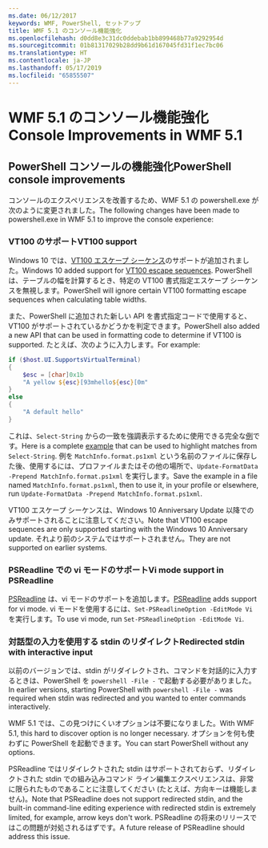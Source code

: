 ```yaml
---
ms.date: 06/12/2017
keywords: WMF, PowerShell, セットアップ
title: WMF 5.1 のコンソール機能強化
ms.openlocfilehash: d0dd8e3c31dc0ddebab1bb899468b77a9292954d
ms.sourcegitcommit: 01b81317029b28dd9b61d167045fd31f1ec7bc06
ms.translationtype: HT
ms.contentlocale: ja-JP
ms.lasthandoff: 05/17/2019
ms.locfileid: "65855507"
---
```

# <a name="console-improvements-in-wmf-51"></a><span data-ttu-id="58731-103">WMF 5.1 のコンソール機能強化</span><span class="sxs-lookup"><span data-stu-id="58731-103">Console Improvements in WMF 5.1</span></span>

## <a name="powershell-console-improvements"></a><span data-ttu-id="58731-104">PowerShell コンソールの機能強化</span><span class="sxs-lookup"><span data-stu-id="58731-104">PowerShell console improvements</span></span>

<span data-ttu-id="58731-105">コンソールのエクスペリエンスを改善するため、WMF 5.1 の powershell.exe が次のように変更されました。</span><span class="sxs-lookup"><span data-stu-id="58731-105">The following changes have been made to powershell.exe in WMF 5.1 to improve the console experience:</span></span>

### <a name="vt100-support"></a><span data-ttu-id="58731-106">VT100 のサポート</span><span class="sxs-lookup"><span data-stu-id="58731-106">VT100 support</span></span>

<span data-ttu-id="58731-107">Windows 10 では、[VT100 エスケープ シーケンス](/windows/console/console-virtual-terminal-sequences)のサポートが追加されました。</span><span class="sxs-lookup"><span data-stu-id="58731-107">Windows 10 added support for [VT100 escape sequences](/windows/console/console-virtual-terminal-sequences).</span></span>
<span data-ttu-id="58731-108">PowerShell は、テーブルの幅を計算するとき、特定の VT100 書式指定エスケープ シーケンスを無視します。</span><span class="sxs-lookup"><span data-stu-id="58731-108">PowerShell will ignore certain VT100 formatting escape sequences when calculating table widths.</span></span>

<span data-ttu-id="58731-109">また、PowerShell に追加された新しい API を書式指定コードで使用すると、VT100 がサポートされているかどうかを判定できます。</span><span class="sxs-lookup"><span data-stu-id="58731-109">PowerShell also added a new API that can be used in formatting code to determine if VT100 is supported.</span></span> <span data-ttu-id="58731-110">たとえば、次のように入力します。</span><span class="sxs-lookup"><span data-stu-id="58731-110">For example:</span></span>

```powershell
if ($host.UI.SupportsVirtualTerminal)
{
    $esc = [char]0x1b
    "A yellow ${esc}[93mhello${esc}[0m"
}
else
{
    "A default hello"
}
```

<span data-ttu-id="58731-111">これは、`Select-String` からの一致を強調表示するために使用できる完全な[例](https://gist.github.com/lzybkr/dcb973dccd54900b67783c48083c28f7)です。</span><span class="sxs-lookup"><span data-stu-id="58731-111">Here is a complete [example](https://gist.github.com/lzybkr/dcb973dccd54900b67783c48083c28f7) that can be used to highlight matches from `Select-String`.</span></span> <span data-ttu-id="58731-112">例を `MatchInfo.format.ps1xml` という名前のファイルに保存した後、使用するには、プロファイルまたはその他の場所で、`Update-FormatData -Prepend MatchInfo.format.ps1xml` を実行します。</span><span class="sxs-lookup"><span data-stu-id="58731-112">Save the example in a file named `MatchInfo.format.ps1xml`, then to use it, in your profile or elsewhere, run `Update-FormatData -Prepend MatchInfo.format.ps1xml`.</span></span>

<span data-ttu-id="58731-113">VT100 エスケープ シーケンスは、Windows 10 Anniversary Update 以降でのみサポートされることに注意してください。</span><span class="sxs-lookup"><span data-stu-id="58731-113">Note that VT100 escape sequences are only supported starting with the Windows 10 Anniversary update.</span></span>
<span data-ttu-id="58731-114">それより前のシステムではサポートされません。</span><span class="sxs-lookup"><span data-stu-id="58731-114">They are not supported on earlier systems.</span></span>

### <a name="vi-mode-support-in-psreadline"></a><span data-ttu-id="58731-115">PSReadline での vi モードのサポート</span><span class="sxs-lookup"><span data-stu-id="58731-115">Vi mode support in PSReadline</span></span>

<span data-ttu-id="58731-116">[PSReadline](https://github.com/PowerShell/PSReadLine) は、vi モードのサポートを追加します。</span><span class="sxs-lookup"><span data-stu-id="58731-116">[PSReadline](https://github.com/PowerShell/PSReadLine) adds support for vi mode.</span></span> <span data-ttu-id="58731-117">vi モードを使用するには、`Set-PSReadlineOption -EditMode Vi` を実行します。</span><span class="sxs-lookup"><span data-stu-id="58731-117">To use vi mode, run `Set-PSReadlineOption -EditMode Vi`.</span></span>

### <a name="redirected-stdin-with-interactive-input"></a><span data-ttu-id="58731-118">対話型の入力を使用する stdin のリダイレクト</span><span class="sxs-lookup"><span data-stu-id="58731-118">Redirected stdin with interactive input</span></span>

<span data-ttu-id="58731-119">以前のバージョンでは、stdin がリダイレクトされ、コマンドを対話的に入力するときは、PowerShell を `powershell -File -` で起動する必要がありました。</span><span class="sxs-lookup"><span data-stu-id="58731-119">In earlier versions, starting PowerShell with `powershell -File -` was required when stdin was redirected and you wanted to enter commands interactively.</span></span>

<span data-ttu-id="58731-120">WMF 5.1 では、この見つけにくいオプションは不要になりました。</span><span class="sxs-lookup"><span data-stu-id="58731-120">With WMF 5.1, this hard to discover option is no longer necessary.</span></span> <span data-ttu-id="58731-121">オプションを何も使わずに PowerShell を起動できます。</span><span class="sxs-lookup"><span data-stu-id="58731-121">You can start PowerShell without any options.</span></span>

<span data-ttu-id="58731-122">PSReadline ではリダイレクトされた stdin はサポートされておらず、リダイレクトされた stdin での組み込みコマンド ライン編集エクスペリエンスは、非常に限られたものであることに注意してください (たとえば、方向キーは機能しません)。</span><span class="sxs-lookup"><span data-stu-id="58731-122">Note that PSReadline does not support redirected stdin, and the built-in command-line editing experience with redirected stdin is extremely limited, for example, arrow keys don't work.</span></span> <span data-ttu-id="58731-123">PSReadline の将来のリリースではこの問題が対処されるはずです。</span><span class="sxs-lookup"><span data-stu-id="58731-123">A future release of PSReadline should address this issue.</span></span>